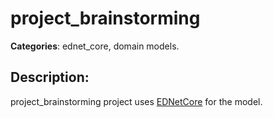 # project_brainstorming 

**Categories**: ednet_core, domain models. 

## Description: 
project_brainstorming project uses 
[EDNetCore](https://github.com/context-dev/ednet_core) for the model.
